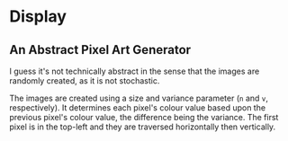 # Display

## An Abstract Pixel Art Generator

I guess it's not technically abstract in the sense that the images are
randomly created, as it is not stochastic.

The images are created using a size and variance parameter (`n` and `v`,
respectively). It determines each pixel's colour value based upon the
previous pixel's colour value, the difference being the variance. The first
pixel is in the top-left and they are traversed horizontally then vertically.
